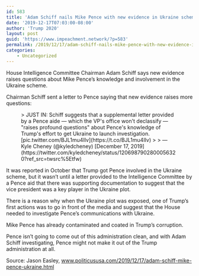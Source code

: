 ```yaml
---
id: 583
title: 'Adam Schiff nails Mike Pence with new evidence in Ukraine scheme'
date: '2019-12-17T07:03:00-08:00'
author: 'Trump 2020'
layout: post
guid: 'https://www.impeachment.network/?p=583'
permalink: /2019/12/17/adam-schiff-nails-mike-pence-with-new-evidence-in-ukraine-scheme/
categories:
    - Uncategorized
---
```


House Intelligence Committee Chairman Adam Schiff says new evidence raises questions about Mike Pence’s knowledge and involvement in the Ukraine scheme.

Chairman Schiff sent a letter to Pence saying that new evidence raises more questions:

<figure class="wp-block-embed is-type-rich is-provider-twitter wp-block-embed-twitter"><div class="wp-block-embed__wrapper">> JUST IN: Schiff suggests that a supplemental letter provided by a Pence aide — which the VP's office won't declassify — "raises profound questions" about Pence's knowledge of Trump's effort to get Ukraine to launch investigation. [pic.twitter.com/BJL1mu4IIv](https://t.co/BJL1mu4IIv)
> 
> — Kyle Cheney (@kyledcheney) [December 17, 2019](https://twitter.com/kyledcheney/status/1206987902800056320?ref_src=twsrc%5Etfw)

<script async="" charset="utf-8" src="https://platform.twitter.com/widgets.js"></script></div></figure>It was reported in October that Trump got Pence involved in the Ukraine scheme, but it wasn’t until a letter provided to the Intelligence Committee by a Pence aid that there was supporting documentation to suggest that the vice president was a key player in the Ukraine plot.

There is a reason why when the Ukraine plot was exposed, one of Trump’s first actions was to go in front of the media and suggest that the House needed to investigate Pence’s communications with Ukraine.

Mike Pence has already contaminated and coated in Trump’s corruption.

Pence isn’t going to come out of this administration clean, and with Adam Schiff investigating, Pence might not make it out of the Trump administration at all.

Source: Jason Easley, www.politicususa.com/2019/12/17/adam-schiff-mike-pence-ukraine.html